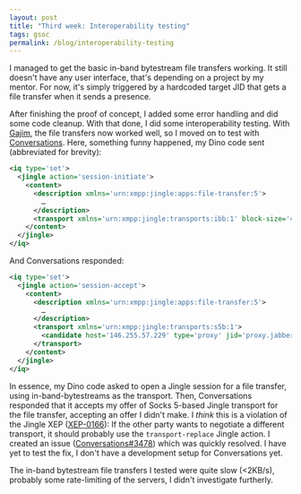 ```yaml
---
layout: post
title: "Third week: Interoperability testing"
tags: gsoc
permalink: /blog/interoperability-testing
---
```


I managed to get the basic in-band bytestream file transfers working. It still
doesn't have any user interface, that's depending on a project by my mentor.
For now, it's simply triggered by a hardcoded target JID that gets a file
transfer when it sends a presence.

After finishing the proof of concept, I added some error handling and did some
code cleanup. With that done, I did some interoperability testing. With
[Gajim](https://gajim.org), the file transfers now worked well, so I moved on
to test with [Conversations](https://conversations.im/). Here, something funny
happened, my Dino code sent (abbreviated for brevity):

```xml
<iq type='set'>
  <jingle action='session-initiate'>
    <content>
      <description xmlns='urn:xmpp:jingle:apps:file-transfer:5'>
      	…
      </description>
      <transport xmlns='urn:xmpp:jingle:transports:ibb:1' block-size='4096' />
    </content>
  </jingle>
</iq>
```

And Conversations responded:
```xml
<iq type='set'>
  <jingle action='session-accept'>
    <content>
      <description xmlns='urn:xmpp:jingle:apps:file-transfer:5'>
      	…
      </description>
      <transport xmlns='urn:xmpp:jingle:transports:s5b:1'>
        <candidate host='146.255.57.229' type='proxy' jid='proxy.jabber.ccc.de' port='5224' />
      </transport>
    </content>
  </jingle>
</iq>
```

In essence, my Dino code asked to open a Jingle session for a file transfer,
using in-band-bytestreams as the transport. Then, Conversations responded that
it accepts my offer of Socks 5-based Jingle transport for the file transfer,
accepting an offer I didn't make. I *think* this is a violation of the Jingle
XEP ([XEP-0166](https://xmpp.org/extensions/xep-0166.html)): If the other party
wants to negotiate a different transport, it should probably use the
`transport-replace` Jingle action. I created an issue
([Conversations#3478](https://github.com/siacs/Conversations/issues/3478))
which was quickly resolved. I have yet to test the fix, I don't have a
development setup for Conversations yet.

The in-band bytestream file transfers I tested were quite slow (<2KB/s),
probably some rate-limiting of the servers, I didn't investigate furtherly.
